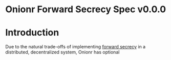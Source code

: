 # Onionr Forward Secrecy Spec v0.0.0

# Introduction

Due to the natural trade-offs of implementing [forward secrecy](https://en.wikipedia.org/wiki/Forward_secrecy) in a distributed, decentralized system, Onionr has optional 